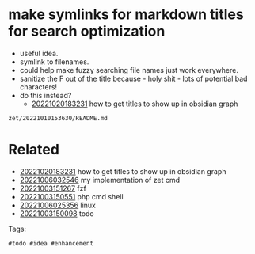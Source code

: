 # make symlinks for markdown titles for search optimization

- useful idea.
- symlink to filenames.
- could help make fuzzy searching file names just work everywhere.
- sanitize the F out of the title because - holy shit - lots of potential bad characters!
- do this instead?
  - [20221020183231](/zet/20221020183231/README.md) how to get titles to show up in obsidian graph

` zet/20221010153630/README.md `

# Related

- [20221020183231](/zet/20221020183231/README.md) how to get titles to show up in obsidian graph
- [20221006032546](/zet/20221006032546/README.md) my implementation of zet cmd
- [20221003151267](/zet/20221003151267/README.md) fzf
- [20221003150551](/zet/20221003150551/README.md) php cmd shell
- [20221006025356](/zet/20221006025356/README.md) linux
- [20221003150098](/zet/20221003150098/README.md) todo

Tags:

    #todo #idea #enhancement
